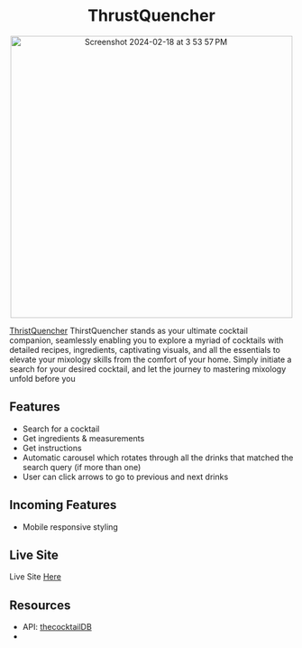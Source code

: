 <h1 align="center">ThrustQuencher</h1>
<p align="center">
  <a href="https://drink-dex.netlify.app/" target="_blank">
  <img width="500" alt="Screenshot 2024-02-18 at 3 53 57 PM" src="https://github.com/djsmacker01/ThristQuencher/assets/144272001/f11b05e9-4491-42e3-8767-54d8d7c8816d">
  </a>
</p>

[ThristQuencher](https://drink-dex.netlify.app/) ThirstQuencher stands as your ultimate cocktail companion, seamlessly enabling you to explore a myriad of cocktails with detailed recipes, ingredients, captivating visuals, and all the essentials to elevate your mixology skills from the comfort of your home. Simply initiate a search for your desired cocktail, and let the journey to mastering mixology unfold before you

## Features
- Search for a cocktail
- Get ingredients & measurements
- Get instructions
- Automatic carousel which rotates through all the drinks that matched the search query (if more than one)
- User can click arrows to go to previous and next drinks

## Incoming Features
- Mobile responsive styling

## Live Site
Live Site [Here](https://drink-dex.netlify.app/)

## Resources
- API: [thecocktailDB](https://www.thecocktaildb.com/api.php)
- 
